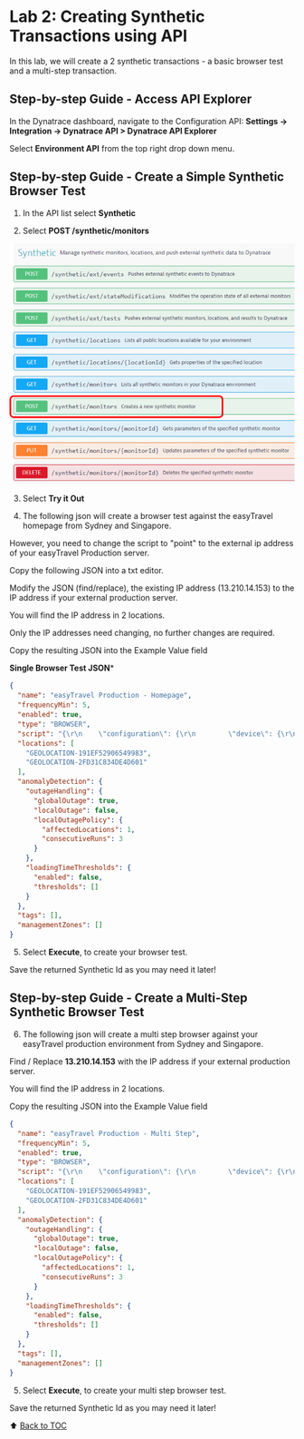 # Lab 2: Creating Synthetic Transactions using API

In this lab, we will create a 2 synthetic transactions - a basic browser test and a multi-step transaction. 


## Step-by-step Guide - Access API Explorer

In the Dynatrace dashboard, navigate to the Configuration API: **Settings -> Integration -> Dynatrace API > Dynatrace API Explorer**

Select **Environment API** from the top right drop down menu.


## Step-by-step Guide - Create a Simple Synthetic Browser Test

1. In the API list select **Synthetic** 

2. Select **POST /synthetic/monitors**

![Synthetic API](/assets/synthetic-config-post.png)

3. Select **Try it Out**

4. The following json will create a browser test against the easyTravel homepage from Sydney and Singapore.

However, you need to change the script to "point" to the external ip address of your easyTravel Production server.

Copy the following JSON into a txt editor.

Modify the JSON (find/replace), the existing IP address (13.210.14.153) to the IP address if your external production server. 

You will find the IP address in 2 locations.

Only the IP addresses need changing, no further changes are required.

Copy the resulting JSON into the Example Value field

**Single Browser Test JSON***

```json
{
  "name": "easyTravel Production - Homepage",
  "frequencyMin": 5,
  "enabled": true,
  "type": "BROWSER",
  "script": "{\r\n    \"configuration\": {\r\n        \"device\": {\r\n            \"orientation\": \"landscape\",\r\n            \"deviceName\": \"Desktop\"\r\n        }\r\n    },\r\n    \"type\": \"availability\",\r\n    \"version\": \"1.0\",\r\n    \"events\": [{\r\n        \"type\": \"navigate\",\r\n        \"wait\": {\r\n            \"waitFor\": \"page_complete\"\r\n        },\r\n        \"description\": \"Loading of \\\"http:\/\/13.210.14.153:8079\/\\\"\",\r\n        \"url\": \"http:\/\/13.210.14.153:8079\/\"\r\n    }]\r\n}",
  "locations": [
    "GEOLOCATION-191EF52906549983",
    "GEOLOCATION-2FD31C834DE4D601"
  ],
  "anomalyDetection": {
    "outageHandling": {
      "globalOutage": true,
      "localOutage": false,
      "localOutagePolicy": {
        "affectedLocations": 1,
        "consecutiveRuns": 3
      }
    },
    "loadingTimeThresholds": {
      "enabled": false,
      "thresholds": []
    }
  },
  "tags": [],
  "managementZones": []
}
```

5. Select **Execute**, to create your browser test.

Save the returned Synthetic Id as you may need it later!

## Step-by-step Guide - Create a Multi-Step Synthetic Browser Test

6. The following json will create a multi step browser against your easyTravel production environment from Sydney and Singapore.

Find / Replace **13.210.14.153** with the IP address if your external production server.

You will find the IP address in 2 locations.

Copy the resulting JSON into the Example Value field

```json
{
  "name": "easyTravel Production - Multi Step",
  "frequencyMin": 5,
  "enabled": true,
  "type": "BROWSER",
  "script": "{\r\n    \"configuration\": {\r\n        \"device\": {\r\n            \"orientation\": \"landscape\",\r\n            \"deviceName\": \"Desktop\"\r\n        }\r\n    },\r\n    \"type\": \"clickpath\",\r\n    \"version\": \"1.0\",\r\n    \"events\": [{\r\n        \"type\": \"navigate\",\r\n        \"wait\": {\r\n            \"waitFor\": \"page_complete\"\r\n        },\r\n        \"description\": \"Loading of \\\"http:\/\/13.210.14.153:8079\/\\\"\",\r\n        \"url\": \"http:\/\/13.210.14.153:8079\/\"\r\n    }, {\r\n        \"type\": \"click\",\r\n        \"wait\": {\r\n            \"waitFor\": \"network\"\r\n        },\r\n        \"target\": {\r\n            \"locators\": [{\r\n                \"type\": \"css\",\r\n                \"value\": \"#loginForm\\\\:loginLink\"\r\n            }, {\r\n                \"type\": \"css\",\r\n                \"value\": \"a:contains(\\\"Login\\\")\"\r\n            }, {\r\n                \"type\": \"css\",\r\n                \"value\": \"div:contains(\\\"Login\\\"):eq(4)\"\r\n            }, {\r\n                \"type\": \"css\",\r\n                \"value\": \".iceCmdLnk:eq(0)\"\r\n            }, {\r\n                \"type\": \"css\",\r\n                \"value\": \"#loginForm div:nth-child(6) a\"\r\n            }]\r\n        },\r\n        \"button\": 0,\r\n        \"description\": \"click on \\\"loginForm:loginLink\\\"\"\r\n    }, {\r\n        \"type\": \"click\",\r\n        \"wait\": {\r\n            \"waitFor\": \"network\"\r\n        },\r\n        \"target\": {\r\n            \"locators\": [{\r\n                \"type\": \"css\",\r\n                \"value\": \"#loginForm\\\\:j_idt58\"\r\n            }, {\r\n                \"type\": \"css\",\r\n                \"value\": \"input[type=\\\"image\\\"][src$=\\\"img\/privacypolicy_lock.png\\\"][name=\\\"loginForm:j_idt58\\\"]\"\r\n            }, {\r\n                \"type\": \"css\",\r\n                \"value\": \".iceCmdBtn:eq(0)\"\r\n            }, {\r\n                \"type\": \"css\",\r\n                \"value\": \"#loginForm\\\\:j_idt51 input:nth-child(7)\"\r\n            }]\r\n        },\r\n        \"button\": 0,\r\n        \"description\": \"click on \\\"loginForm:j_idt58\\\"\"\r\n    }, {\r\n        \"type\": \"click\",\r\n        \"wait\": {\r\n            \"waitFor\": \"network\"\r\n        },\r\n        \"target\": {\r\n            \"locators\": [{\r\n                \"type\": \"css\",\r\n                \"value\": \"#loginForm\\\\:j_idt63\\\\:2\\\\:j_idt64\"\r\n            }, {\r\n                \"type\": \"css\",\r\n                \"value\": \"a:contains(\\\"clarettatak\\\"):eq(1)\"\r\n            }, {\r\n                \"type\": \"css\",\r\n                \"value\": \"div:contains(\\\"bonaventurahar\\\"):eq(7)\"\r\n            }, {\r\n                \"type\": \"css\",\r\n                \"value\": \".iceCmdLnk:eq(23)\"\r\n            }, {\r\n                \"type\": \"css\",\r\n                \"value\": \"#loginForm\\\\:j_idt63 a:nth-child(5)\"\r\n            }]\r\n        },\r\n        \"button\": 0,\r\n        \"description\": \"click on \\\"loginForm:j_idt63:2:j_idt64\\\"\"\r\n    }, {\r\n        \"type\": \"click\",\r\n        \"wait\": {\r\n            \"waitFor\": \"page_complete\"\r\n        },\r\n        \"target\": {\r\n            \"locators\": [{\r\n                \"type\": \"css\",\r\n                \"value\": \"a:contains(\\\"Book Now\\\"):eq(1)\"\r\n            }, {\r\n                \"type\": \"css\",\r\n                \"value\": \"div:contains(\\\"If you wish to stay in a hotel that has friendly staff and an inviting ambience that reminds you of home, then head to the Grand Hotel.\\\"):eq(4)\"\r\n            }, {\r\n                \"type\": \"css\",\r\n                \"value\": \".commonButton:eq(5)\"\r\n            }, {\r\n                \"type\": \"css\",\r\n                \"value\": \"#recommendation div div:nth-child(2) div:nth-child(2) a:nth-child(5)\"\r\n            }, {\r\n                \"type\": \"css\",\r\n                \"value\": \"#recommendation div.icePnlPos div.icePnlGrp div.icePnlGrp a.commonButton:eq(0)\"\r\n            }]\r\n        },\r\n        \"button\": 0,\r\n        \"description\": \"click on \\\"Book Now\\\"\"\r\n    }, {\r\n        \"type\": \"click\",\r\n        \"wait\": {\r\n            \"waitFor\": \"page_complete\"\r\n        },\r\n        \"target\": {\r\n            \"locators\": [{\r\n                \"type\": \"css\",\r\n                \"value\": \"#iceform\\\\:bookReviewNext\"\r\n            }, {\r\n                \"type\": \"css\",\r\n                \"value\": \"a:contains(\\\"Next\\\")\"\r\n            }, {\r\n                \"type\": \"css\",\r\n                \"value\": \"div:contains(\\\"To look for a different journey please press the\\\"):eq(4)\"\r\n            }, {\r\n                \"type\": \"css\",\r\n                \"value\": \".commonButton:eq(5)\"\r\n            }, {\r\n                \"type\": \"css\",\r\n                \"value\": \"#iceform div:nth-child(6) a:nth-child(7)\"\r\n            }]\r\n        },\r\n        \"button\": 0,\r\n        \"description\": \"click on \\\"iceform:bookReviewNext\\\"\"\r\n    }, {\r\n        \"type\": \"click\",\r\n        \"wait\": {\r\n            \"waitFor\": \"network\"\r\n        },\r\n        \"target\": {\r\n            \"locators\": [{\r\n                \"type\": \"css\",\r\n                \"value\": \"#iceform\\\\:j_idt118\"\r\n            }, {\r\n                \"type\": \"css\",\r\n                \"value\": \"input[type=\\\"image\\\"][src$=\\\"img\/privacypolicy_lock.png\\\"][name=\\\"iceform:j_idt118\\\"]\"\r\n            }, {\r\n                \"type\": \"css\",\r\n                \"value\": \".iceCmdBtn:eq(3)\"\r\n            }, {\r\n                \"type\": \"css\",\r\n                \"value\": \"#iceform div:nth-child(6) div:nth-child(5) input\"\r\n            }]\r\n        },\r\n        \"button\": 0,\r\n        \"description\": \"click on \\\"iceform:j_idt118\\\"\"\r\n    }, {\r\n        \"type\": \"click\",\r\n        \"wait\": {\r\n            \"waitFor\": \"page_complete\"\r\n        },\r\n        \"target\": {\r\n            \"locators\": [{\r\n                \"type\": \"css\",\r\n                \"value\": \"#iceform\\\\:bookPaymentNext\"\r\n            }, {\r\n                \"type\": \"css\",\r\n                \"value\": \"input[type=\\\"submit\\\"][name=\\\"iceform:bookPaymentNext\\\"]\"\r\n            }, {\r\n                \"type\": \"dom\",\r\n                \"value\": \"document.forms[1][10]\"\r\n            }, {\r\n                \"type\": \"css\",\r\n                \"value\": \".iceCmdBtn:eq(4)\"\r\n            }, {\r\n                \"type\": \"css\",\r\n                \"value\": \"#iceform div:nth-child(6) input:nth-child(7)\"\r\n            }]\r\n        },\r\n        \"button\": 0,\r\n        \"description\": \"click on \\\"Next\\\"\"\r\n    }, {\r\n        \"type\": \"click\",\r\n        \"wait\": {\r\n            \"waitFor\": \"page_complete\"\r\n        },\r\n        \"target\": {\r\n            \"locators\": [{\r\n                \"type\": \"css\",\r\n                \"value\": \"#iceform\\\\:bookFinishFinish\"\r\n            }, {\r\n                \"type\": \"css\",\r\n                \"value\": \"input[type=\\\"submit\\\"][name=\\\"iceform:bookFinishFinish\\\"]\"\r\n            }, {\r\n                \"type\": \"dom\",\r\n                \"value\": \"document.forms[1][4]\"\r\n            }, {\r\n                \"type\": \"css\",\r\n                \"value\": \".iceCmdBtn:eq(3)\"\r\n            }, {\r\n                \"type\": \"css\",\r\n                \"value\": \"#iceform div:nth-child(6) input:nth-child(6)\"\r\n            }]\r\n        },\r\n        \"button\": 0,\r\n        \"description\": \"click on \\\"Finish\\\"\"\r\n    }, {\r\n        \"type\": \"click\",\r\n        \"wait\": {\r\n            \"waitFor\": \"page_complete\"\r\n        },\r\n        \"target\": {\r\n            \"locators\": [{\r\n                \"type\": \"css\",\r\n                \"value\": \"#loginForm\\\\:logoutLink\"\r\n            }, {\r\n                \"type\": \"css\",\r\n                \"value\": \"a:contains(\\\"Gold status!\\n\\t\\tLogout\\\")\"\r\n            }, {\r\n                \"type\": \"css\",\r\n                \"value\": \"div:contains(\\\"Gold status!\\\"):eq(4)\"\r\n            }, {\r\n                \"type\": \"css\",\r\n                \"value\": \".iceOutLnk:eq(1)\"\r\n            }, {\r\n                \"type\": \"css\",\r\n                \"value\": \"#loginForm div:nth-child(7) a\"\r\n            }]\r\n        },\r\n        \"button\": 0,\r\n        \"description\": \"click on \\\"loginForm:logoutLink\\\"\"\r\n    }]\r\n}\r\n",
  "locations": [
    "GEOLOCATION-191EF52906549983",
    "GEOLOCATION-2FD31C834DE4D601"
  ],
  "anomalyDetection": {
    "outageHandling": {
      "globalOutage": true,
      "localOutage": false,
      "localOutagePolicy": {
        "affectedLocations": 1,
        "consecutiveRuns": 3
      }
    },
    "loadingTimeThresholds": {
      "enabled": false,
      "thresholds": []
    }
  },
  "tags": [],
  "managementZones": []
}
```

5. Select **Execute**, to create your multi step browser test. 

Save the returned Synthetic Id as you may need it later!

:arrow_up: [Back to TOC](/README.md)
